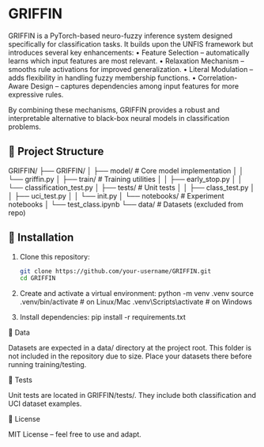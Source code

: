 # GRIFFIN

GRIFFIN is a PyTorch-based neuro-fuzzy inference system designed specifically for classification tasks.
It builds upon the UNFIS framework but introduces several key enhancements:
	•	Feature Selection – automatically learns which input features are most relevant.
	•	Relaxation Mechanism – smooths rule activations for improved generalization.
	•	Literal Modulation – adds flexibility in handling fuzzy membership functions.
	•	Correlation-Aware Design – captures dependencies among input features for more expressive rules.

By combining these mechanisms, GRIFFIN provides a robust and interpretable alternative to black-box neural models in classification problems.


## 📂 Project Structure
GRIFFIN/
├── GRIFFIN/
│   ├── model/                # Core model implementation
│   │   └── griffin.py
│   ├── train/                # Training utilities
│   │   ├── early_stop.py
│   │   └── classification_test.py
│   ├── tests/                # Unit tests
│   │   ├── class_test.py
│   │   ├── uci_test.py
│   │   └── init.py
│   └── notebooks/            # Experiment notebooks
│       └── test_class.ipynb
└── data/                     # Datasets (excluded from repo)

## 🚀 Installation

1. Clone this repository:
   ```bash
   git clone https://github.com/your-username/GRIFFIN.git
   cd GRIFFIN

2.	Create and activate a virtual environment:
    python -m venv .venv
    source .venv/bin/activate   # on Linux/Mac
    .venv\Scripts\activate      # on Windows

3.	Install dependencies:
    pip install -r requirements.txt

📁 Data

Datasets are expected in a data/ directory at the project root.
This folder is not included in the repository due to size.
Place your datasets there before running training/testing.

🧪 Tests

Unit tests are located in GRIFFIN/tests/.
They include both classification and UCI dataset examples.

📜 License

MIT License – feel free to use and adapt.
